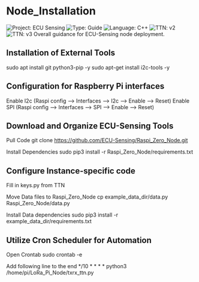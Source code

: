 # Node_Installation
![Project: ECU Sensing](https://img.shields.io/badge/Project-ECU%20Sensing-blueviolet)
![Type: Guide](https://img.shields.io/badge/Type-Guide-important)
![Language: C++](https://img.shields.io/badge/language-Python-blue)
![TTN: v2](https://img.shields.io/badge/TTN-v2-success)
![TTN: v3](https://img.shields.io/badge/TTN-v3-success)
Overall guidance for ECU-Sensing node deployment. 

## Installation of External Tools
sudo apt install git python3-pip -y
sudo apt-get install i2c-tools -y

## Configuration for Raspberry Pi interfaces
Enable I2c (Raspi config --> Interfaces --> I2c --> Enable --> Reset)
Enable SPI (Raspi config --> Interfaces --> SPI --> Enable --> Reset)

## Download and Organize ECU-Sensing Tools
Pull Code
    git clone https://github.com/ECU-Sensing/Raspi_Zero_Node.git

Install Dependencies
    sudo pip3 install -r Raspi_Zero_Node/requirements.txt

## Configure Instance-specific code
Fill in keys.py from TTN

Move Data files to Raspi_Zero_Node
	cp example_data_dir/data.py Raspi_Zero_Node/data.py

Install Data dependencies
	sudo pip3 install -r example_data_dir/requirements.txt

## Utilize Cron Scheduler for Automation
Open Crontab
    sudo crontab -e

Add following line to the end
	*/10 * * * *  python3 /home/pi/LoRa_Pi_Node/txrx_ttn.py


